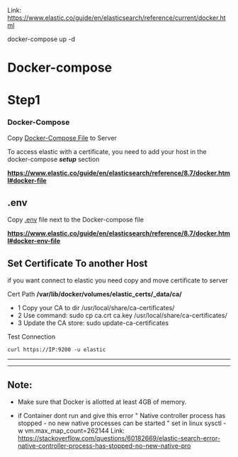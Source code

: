 
Link: https://www.elastic.co/guide/en/elasticsearch/reference/current/docker.html

docker-compose up -d

# Docker-compose

# Step1 

### Docker-Compose

Copy [Docker-Compose File](Docker-Compose/docker-compose.yml) to Server

To access elastic with a certificate, you need to add your host in the docker-compose ***setup*** section

**<https://www.elastic.co/guide/en/elasticsearch/reference/8.7/docker.html#docker-file>**
## .env

Copy [.env](Docker-Compose/.env) file next to the Docker-compose file

**<https://www.elastic.co/guide/en/elasticsearch/reference/8.7/docker.html#docker-env-file>**

## Set Certificate To another Host
if you want connect to elastic you need copy and move certificate to server

Cert Path **/var/lib/docker/volumes/elastic_certs/_data/ca/**

* 1 Copy your CA to dir /usr/local/share/ca-certificates/
* 2 Use command: sudo cp ca.crt  ca.key /usr/local/share/ca-certificates/
* 3 Update the CA store: sudo update-ca-certificates


Test Connection

    curl https://IP:9200 -u elastic



____________________________________________________________________

--------------------------------------------------------------------

## Note:

   * Make sure that Docker is allotted at least 4GB of memory.

   * if Container dont run and give this error " Native controller process has stopped - no new native processes can be started "
        set in linux
            sysctl -w vm.max_map_count=262144
    Link: https://stackoverflow.com/questions/60182669/elastic-search-error-native-controller-process-has-stopped-no-new-native-pro      